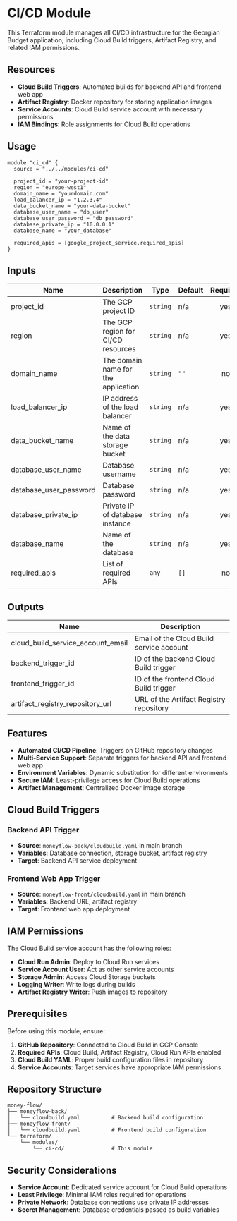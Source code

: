 # CI/CD Module

This Terraform module manages all CI/CD infrastructure for the Georgian Budget application, including Cloud Build triggers, Artifact Registry, and related IAM permissions.

## Resources

- **Cloud Build Triggers**: Automated builds for backend API and frontend web app
- **Artifact Registry**: Docker repository for storing application images
- **Service Accounts**: Cloud Build service account with necessary permissions
- **IAM Bindings**: Role assignments for Cloud Build operations

## Usage

```hcl
module "ci_cd" {
  source = "../../modules/ci-cd"

  project_id = "your-project-id"
  region = "europe-west1"
  domain_name = "yourdomain.com"
  load_balancer_ip = "1.2.3.4"
  data_bucket_name = "your-data-bucket"
  database_user_name = "db_user"
  database_user_password = "db_password"
  database_private_ip = "10.0.0.1"
  database_name = "your_database"

  required_apis = [google_project_service.required_apis]
}
```

## Inputs

| Name | Description | Type | Default | Required |
|------|-------------|------|---------|:--------:|
| project_id | The GCP project ID | `string` | n/a | yes |
| region | The GCP region for CI/CD resources | `string` | n/a | yes |
| domain_name | The domain name for the application | `string` | `""` | no |
| load_balancer_ip | IP address of the load balancer | `string` | n/a | yes |
| data_bucket_name | Name of the data storage bucket | `string` | n/a | yes |
| database_user_name | Database username | `string` | n/a | yes |
| database_user_password | Database password | `string` | n/a | yes |
| database_private_ip | Private IP of database instance | `string` | n/a | yes |
| database_name | Name of the database | `string` | n/a | yes |
| required_apis | List of required APIs | `any` | `[]` | no |

## Outputs

| Name | Description |
|------|-------------|
| cloud_build_service_account_email | Email of the Cloud Build service account |
| backend_trigger_id | ID of the backend Cloud Build trigger |
| frontend_trigger_id | ID of the frontend Cloud Build trigger |
| artifact_registry_repository_url | URL of the Artifact Registry repository |

## Features

- **Automated CI/CD Pipeline**: Triggers on GitHub repository changes
- **Multi-Service Support**: Separate triggers for backend API and frontend web app
- **Environment Variables**: Dynamic substitution for different environments
- **Secure IAM**: Least-privilege access for Cloud Build operations
- **Artifact Management**: Centralized Docker image storage

## Cloud Build Triggers

### Backend API Trigger
- **Source**: `moneyflow-back/cloudbuild.yaml` in main branch
- **Variables**: Database connection, storage bucket, artifact registry
- **Target**: Backend API service deployment

### Frontend Web App Trigger
- **Source**: `moneyflow-front/cloudbuild.yaml` in main branch
- **Variables**: Backend URL, artifact registry
- **Target**: Frontend web app deployment

## IAM Permissions

The Cloud Build service account has the following roles:
- **Cloud Run Admin**: Deploy to Cloud Run services
- **Service Account User**: Act as other service accounts
- **Storage Admin**: Access Cloud Storage buckets
- **Logging Writer**: Write logs during builds
- **Artifact Registry Writer**: Push images to repository

## Prerequisites

Before using this module, ensure:
1. **GitHub Repository**: Connected to Cloud Build in GCP Console
2. **Required APIs**: Cloud Build, Artifact Registry, Cloud Run APIs enabled
3. **Cloud Build YAML**: Proper build configuration files in repository
4. **Service Accounts**: Target services have appropriate IAM permissions

## Repository Structure

```
money-flow/
├── moneyflow-back/
│   └── cloudbuild.yaml          # Backend build configuration
├── moneyflow-front/
│   └── cloudbuild.yaml          # Frontend build configuration
└── terraform/
    └── modules/
        └── ci-cd/               # This module
```

## Security Considerations

- **Service Account**: Dedicated service account for Cloud Build operations
- **Least Privilege**: Minimal IAM roles required for operations
- **Private Network**: Database connections use private IP addresses
- **Secret Management**: Database credentials passed as build variables
